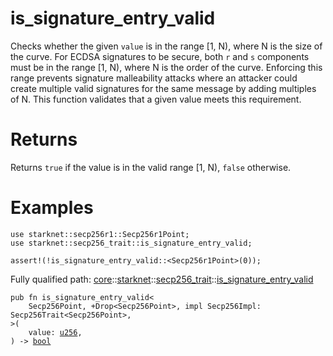 # is_signature_entry_valid

Checks whether the given `value` is in the range [1, N), where N is the size of the curve.
For ECDSA signatures to be secure, both `r` and `s` components must be in the range [1, N),
where N is the order of the curve. Enforcing this range prevents signature malleability attacks
where an attacker could create multiple valid signatures for the same message by adding
multiples of N.
This function validates that a given value meets this requirement.
# Returns

Returns `true` if the value is in the valid range [1, N), `false` otherwise.
# Examples

```cairo
use starknet::secp256r1::Secp256r1Point;
use starknet::secp256_trait::is_signature_entry_valid;

assert!(!is_signature_entry_valid::<Secp256r1Point>(0));
```

Fully qualified path: [core](./core.md)::[starknet](./core-starknet.md)::[secp256_trait](./core-starknet-secp256_trait.md)::[is_signature_entry_valid](./core-starknet-secp256_trait-is_signature_entry_valid.md)

<pre><code class="language-cairo">pub fn is_signature_entry_valid&lt;
    Secp256Point, +Drop&lt;Secp256Point&gt;, impl Secp256Impl: Secp256Trait&lt;Secp256Point&gt;,
&gt;(
    value: <a href="core-integer-u256.html">u256</a>,
) -&gt; <a href="core-bool.html">bool</a></code></pre>

